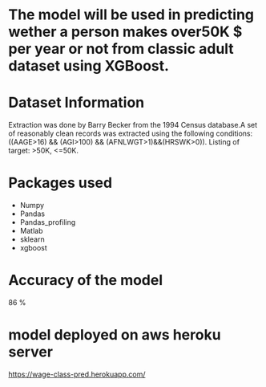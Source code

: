 # The model will be used in predicting wether a person makes over50K $ per year or not from classic adult dataset using XGBoost.

# Dataset Information
Extraction was done by Barry Becker from the 1994 Census
database.A set of reasonably clean records was extracted using
the following conditions: ((AAGE>16) && (AGI>100) && (AFNLWGT>1)&&(HRSWK>0)).
Listing of target: >50K, <=50K.


# Packages used
* Numpy
* Pandas
* Pandas_profiling
* Matlab
* sklearn
* xgboost

# Accuracy of the model
86 %

# model deployed on aws heroku server 
https://wage-class-pred.herokuapp.com/
